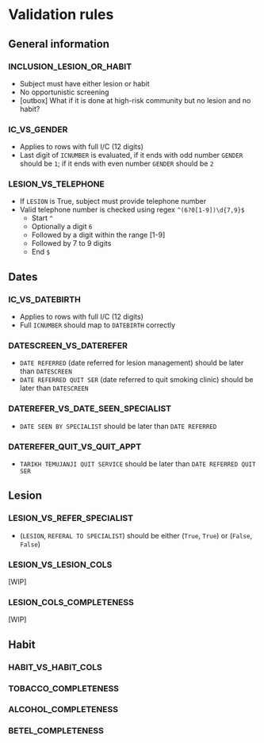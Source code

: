 # Validation rules

## General information

### INCLUSION_LESION_OR_HABIT
* Subject must have either lesion or habit
* No opportunistic screening
* [outbox] What if it is done at high-risk community but no lesion and no habit?

### IC_VS_GENDER
* Applies to rows with full I/C (12 digits)
* Last digit of `ICNUMBER` is evaluated, if it ends with odd number `GENDER` should be `1`; if it ends with even number `GENDER` should be `2`

### LESION_VS_TELEPHONE
* If `LESION` is True, subject must provide telephone number
* Valid telephone number is checked using regex `^(6?0[1-9])\d{7,9}$`
    * Start `^`
    * Optionally a digit `6`
    * Followed by a digit within the range [1-9]
    * Followed by 7 to 9 digits
    * End `$`

## Dates

### IC_VS_DATEBIRTH
* Applies to rows with full I/C (12 digits)
* Full `ICNUMBER` should map to `DATEBIRTH` correctly

### DATESCREEN_VS_DATEREFER
* `DATE REFERRED` (date referred for lesion management) should be later than `DATESCREEN`
* `DATE REFERRED QUIT SER` (date referred to quit smoking clinic) should be later than `DATESCREEN`

### DATEREFER_VS_DATE_SEEN_SPECIALIST
* `DATE SEEN BY SPECIALIST` should be later than `DATE REFERRED`

### DATEREFER_QUIT_VS_QUIT_APPT
* `TARIKH TEMUJANJI QUIT SERVICE` should be later than `DATE REFERRED QUIT SER`

## Lesion

### LESION_VS_REFER_SPECIALIST
* (`LESION`, `REFERAL TO SPECIALIST`) should be either (`True`, `True`) or (`False`, `False`)

### LESION_VS_LESION_COLS
[WIP]

### LESION_COLS_COMPLETENESS
[WIP]

## Habit

### HABIT_VS_HABIT_COLS

### TOBACCO_COMPLETENESS

### ALCOHOL_COMPLETENESS

### BETEL_COMPLETENESS
